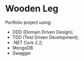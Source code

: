# Wooden Leg

Portfolio project using:
- DDD (Domain Driven Design);
- TDD (Test Driven Development);
- .NET Core 2.2;
- MongoDB
- Swagger
